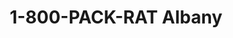 ---
title: "1-800-PACK-RAT Albany"
url: /schenectady/1-800-pack-rat-albany/
shop: storage rental
---